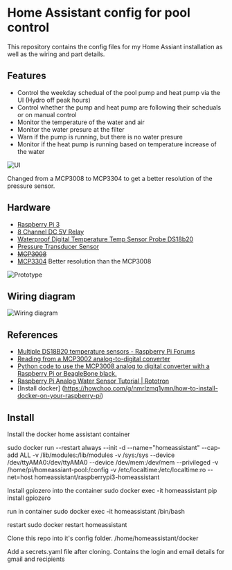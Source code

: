 # Home Assistant config for pool control

This repository contains the config files for my Home Assiant installation as well as the wiring and part details. 

## Features 
- Control the weekday schedual of the pool pump and heat pump via the UI (Hydro off peak hours)
- Control whether the pump and heat pump are following their scheduals or on manual control
- Monitor the temperature of the water and air
- Monitor the water presure at the filter
- Warn if the pump is running, but there is no water presure
- Monitor if the heat pump is running based on temperature increase of the water


![UI](https://lh3.googleusercontent.com/v1Uf9MVy6jaN_2t-V4kQCkd_2EOaAohvx3qK0AJ6RIJLizPPPgCjgLc7U4RYnaDYZ31S8QyjNLmTUkduZrAV-yvFJU3T1Zhc-bEiuckZ57EOceDclWlPkUdAby_INQH3O4BVtT4Ap424n5Wg2TF1Nv78FVVHMQgyM_nEQIMJe4yjAD3n4-iO9cnhm2XlpnNdB_hETr_KXyTs-NJ_fl8InUcygpElL4StRbVhkAs0B_6JkYQdWTRs-TrxgP0otdB2uHAs3bpYPKtmJE7qHFfgF2hhn1hfR93EPRZKvlO9NnzZyEAj-Z4tcqGqlxDoR-bEegFvktiBJpJIRFio3zw3BAr2RiVgnjK0ZHg0kGHP4d4Aki1ghiaQc7tEpkkPUsZGMYD5YMC_BoEVTD_PDDnJwBR5X1mZCx3MDpjuN5Cjb73TNNjO08GARUknxXCGvW8Ju6pwF1Q6VshGyicuVMRmDFyLC2jvd27cYooCHx2Un9vHc5fbepV56I1TBYKHEp_13y5QVXOgpEDhELMK8dQFeUjIT04g1Lu1ViQRbcR7_5eb0sH2Bd75qYUwBf4cATH0WJ0RXOLDHF4XPQRWB89lYtN0q8cvhM1DaGb_ccuhXbmIPhzR0NPABBGA5SbGpQRiDpL9GGr11z67yT5sKWsVYY4lcrjArgz9HlQq99z5SYmeKyozCS6F6h66=w1123-h631-no)

Changed from a MCP3008 to MCP3304 to get a better resolution of the pressure sensor.

## Hardware
 - [Raspberry Pi 3](https://www.amazon.ca/gp/product/B01CCF9BYG/ref=oh_aui_detailpage_o09_s00?ie=UTF8&psc=1)
 - [8 Channel DC 5V Relay](https://www.amazon.ca/gp/product/B06XCN5JNH/ref=oh_aui_detailpage_o09_s00?ie=UTF8&psc=1)
 - [Waterproof Digital Temperature Temp Sensor Probe DS18b20](https://www.amazon.ca/gp/product/B00KUNKR3M/ref=oh_aui_detailpage_o06_s00?ie=UTF8&psc=1)
 - [Pressure Transducer Sensor](https://www.amazon.ca/gp/product/B01HZ3ZZOA/ref=oh_aui_detailpage_o05_s00?ie=UTF8&psc=1)
 - ~~[MCP3008](https://www.arrow.com/en/products/mcp3008-isl/microchip-technology)~~
 - [MCP3304](https://www.arrow.com/en/products/mcp3304-cip/microchip-technology) Better resolution than the MCP3008
 

![Prototype](https://lh3.googleusercontent.com/waQtGIF67kGwf7V296dOhuWUJnspYXckcvVhmi2y508CW8mvcgHtvnjeL556jIWcE4PD1NDbTcQuVWMEWGL1gu0J4FUGL7j7nA9M1a0NdUv7eYiTDNlVLifd4En36SFTgVO5ZtdyHVRHeZuRUfRwUeLE3B7DIZmd8y2zdTM1E2I0fcjz5uRJbgfWyGSuWllJfVgxQQBDwS4A8UAPUsIwlB4ry0NrtjxUIYFmf2mea-lTEEQ0ilPRF_fkeH7gMJkJqKRfYXNa5lBtJM4pLN-tjyo0Lsk3pSAKP7P03BV4KuRhOH4CG5qegp2L61acqIS1iOqoTKphAy4zJpZFhqglPSdcN261rUtFQusJuK7NTWyy74r5mn_MDa85QxZQOlak9Gc7V5d4xpj3DKK5Wqm-zEAk1TZKP_1PS7hGdMDCXdz5v3YBvrO5-MjUTYctP8mZKgeLDErUKuGGGj0lgpLhMb4rJkbbK94wTMjZLd-PB_y3TIwtq_NsagGmVUeYJeq16_8794BJP7-Z4Vun9Sgn1kIttRSPrmyr1JMAcZtDjNWuEX0xXxBc2wwQjzPgG9aSjcKuiEVL6ya2nRvjoJkA1Qo9bsx5nY-nxR8IeVuPTl00LTzSEqjf0B5a9mCKMwI=w842-h631-no)

 ## Wiring diagram
 ![Wiring diagram](https://lh3.googleusercontent.com/eiYkt-wOfxL9Qv-RUSDkqZ2L9bfmHqCE7K6mz7LyLNYNLfosTCYQESngmEZoNrIEtnQ_40ytn3GTp26-CWt-OcqcY03n6nWddu0i6QY2B1N2w2-UwPgFAm-RfXL8cnL5oFGaiXnB3GDshH64vcoRjBgHPrrA3t7botwhrSThMWIx0TY1QvWOMH3njeQkqR7gbOXLsFrWLf461xFsiCFxGxIt0Y_J-litAL2rI51_KiV7T__OS1nmh6ISJKWPUPPDM3nUqG6Ck-XfVMrl_35BVq2Z0bhcl_0DZf_Iwllxeght8OLlnJJhLRV8VcDiViES8mlDO6BZJzBvt64hVZg6obhGHB9_9RTnIpjHNl09x7rZlUXsOl0xOfREqutuDYC3AQ4xJbafswRiv-drhsinZkbUzGNTUqsmDMFSW1GHa36-Lw4YCVd_-DsvVk15aNWPYAq5xyd2aJ8ETUXD0sL4MY1fu7IR5obbMUQjYd-kOK_mtSh10mwZyG9ZgqB0pud_zFed8wrJk066ePGZsYCk5Le8xhbxcr6paDik7H09r3MMYMetHl9jC5tKqLnoUBTNC2YcSmdkafI0IYfKWqip4ZU9eFvwpre7y3kLMtcgWdBVIXmavGN5_GAO_n9b4mmbANJnVvPaiz4stVvO3gVmpVBfeiEmKihw50ftCKWLhF5zlU2W-VG01mAv=w1366-h402-no)
 
 ## References
 - [Multiple DS18B20 temperature sensors - Raspberry Pi Forums](https://www.raspberrypi.org/forums/viewtopic.php?t=167896)
 - [Reading from a MCP3002 analog-to-digital converter](http://raspberry.io/projects/view/reading-from-a-mcp3002-analog-to-digital-converter/)
 - [Python code to use the MCP3008 analog to digital converter with a Raspberry Pi or BeagleBone black.](https://github.com/adafruit/Adafruit_Python_MCP3008)
 - [Raspberry Pi Analog Water Sensor Tutorial | Rototron](https://www.rototron.info/raspberry-pi-analog-water-sensor-tutorial/)
 - [Install docker] (https://howchoo.com/g/nmrlzmq1ymn/how-to-install-docker-on-your-raspberry-pi)
## Install

Install the docker home assistant container

sudo docker run --restart always --init -d --name="homeassistant" --cap-add ALL -v /lib/modules:/lib/modules -v /sys:/sys --device /dev/ttyAMA0:/dev/ttyAMA0 --device /dev/mem:/dev/mem --privileged -v /home/pi/homeassiant-pool:/config -v /etc/localtime:/etc/localtime:ro --net=host homeassistant/raspberrypi3-homeassistant

Install gpiozero into the container
sudo docker exec -it homeassistant pip install gpiozero

run in container
sudo docker exec -it homeassistant /bin/bash

restart
sudo docker restart homeassistant


Clone this repo into it's config folder. /home/homeassistant/docker

Add a secrets.yaml file after cloning. Contains the login and email details for gmail and recipients
